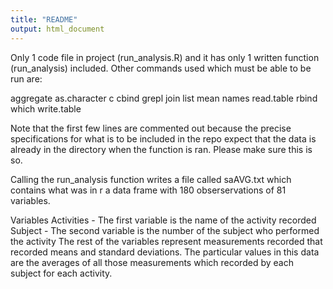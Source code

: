```yaml
---
title: "README"
output: html_document
---
```


Only 1 code file in project (run_analysis.R) and it has only 1 written function (run_analysis) included. Other commands used which must be able to be run are:

aggregate
as.character
c
cbind
grepl
join
list
mean
names
read.table
rbind
which
write.table

Note that the first few lines are commented out because the precise specifications for what is to be included in the repo expect that the data is already in the directory when the function is ran. Please make sure this is so.

Calling the run_analysis function writes a file called saAVG.txt which contains what was in r a data frame with 180 obserservations of 81 variables.

Variables
Activities - The first variable is the name of the activity recorded 
Subject - The second variable is the number of the subject who performed the activity
The rest of the variables represent measurements recorded that recorded means and standard deviations. The particular values in this data are the averages of all those measurements which recorded by each subject for each activity.

